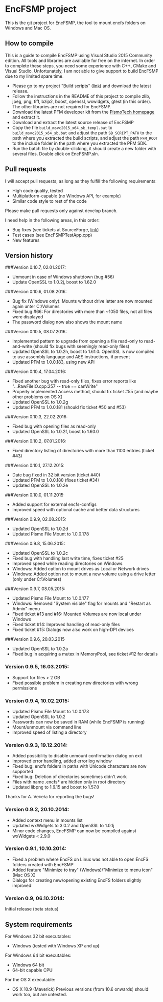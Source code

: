 EncFSMP project
===============

This is the git project for EncFSMP, the tool to mount encfs folders on Windows and Mac OS.

## How to compile ##

This is a guide to compile EncFSMP using Visual Studio 2015 Community edition. All tools and libraries are available for free on the internet.
In order to complete these steps, you need some experience with C++, CMake and Visual Studio. Unfortunately, I am not able to give support to build EncFSMP due to my limited spare time.

- Please go to my project "Build scripts" ([link](https://github.com/rhiestan/build-scripts)) and download the latest release.
- Follow the instructions in the README of this project to compile zlib, jpeg, png, tiff, bzip2, boost, openssl, wxwidgets, gtest (in this order). The other libraries are not required for EncFSMP.
- Download the latest PFM developer kit from the [PismoTech homepage](http://pismotec.com/download/) and extract it.
- Download and extract the latest source release of EncFSMP
- Copy the file `build_msvc2015_x64_sb_templ.bat` to `build_msvc2015_x64_sb.bat` and adjust the path `SB_SCRIPT_PATH` to the path where you extracted the build scripts, and adjust the path `PFM_ROOT` to the  include folder in the path where you extracted the PFM SDK.
- Run the batch file by double-clicking, it should create a new folder with several files. Double click on EncFSMP.sln.



## Pull requests ##

I will accept pull requests, as long as they fulfill the following requirements:

- High code quality, tested
- Multiplatform-capable (no Windows API, for example)
- Similar code style to rest of the code

Please make pull requests only against develop branch.

I need help in the following areas, in this order:

- Bug fixes (see tickets at SourceForge, [link](https://sourceforge.net/p/encfsmp/tickets/))
- Test cases (see EncFSMPTestApp.cpp)
- New features


## Version history ##

###Version 0.10.7, 02.01.2017:
- Unmount in case of Windows shutdown (bug #56)
- Update OpenSSL to 1.0.2j, boost to 1.62.0

###Version 0.10.6, 01.08.2016:
- Bug fix (Windows only): Mounts without drive letter are now mounted again unter C:\Volumes
- Fixed bug #66: For directories with more than ~1050 files, not all files were displayed
- The password dialog now also shows the mount name


###Version 0.10.5, 08.07.2016:
- Implemented pattern to upgrade from opening a file read-only to read-and-write (should fix bugs with seemingly read-only files)
- Updated OpenSSL to 1.0.2h, boost to 1.61.0. OpenSSL is now compiled to use assembly language and AES instructions, if present
- Updated PFM to 1.0.0.183, using new API


###Version 0.10.4, 17.04.2016:
- Fixed another bug with read-only files, fixes error reports like "...RawFileIO.cpp:257 -- true == canWrite"
- Properly implemented Access method, should fix ticket #55 (and maybe other problems on OS X)
- Updated OpenSSL to 1.0.2g
- Updated PFM to 1.0.0.181 (should fix ticket #50 and #53)


###Version 0.10.3, 22.02.2016:
- Fixed bug with opening files as read-only
- Updated OpenSSL to 1.0.2f, boost to 1.60.0


###Version 0.10.2, 07.01.2016:
- Fixed directory listing of directories with more than 1100 entries (ticket #43)


###Version 0.10.1, 27.12.2015:
- Date bug fixed in 32 bit version (ticket #40)
- Updated PFM to 1.0.0.180 (fixes ticket #34)
- Updated OpenSSL to 1.0.2e


###Version 0.10.0, 01.11.2015:
- Added support for external encfs-configs
- Improved speed with optional cache and better data structures


###Version 0.9.9, 02.08.2015:
- Updated OpenSSL to 1.0.2d
- Updated Pismo File Mount to 1.0.0.178

###Version 0.9.8, 15.06.2015:
- Updated OpenSSL to 1.0.2c
- Fixed bug with handling last write time, fixes ticket #25
- Improved speed while reading directories on Windows
- Windows: Added option to mount drives as Local or Network drives
- Windows: Added option not to mount a new volume using a drive letter (only under C:\Volumes)

###Version 0.9.7, 08.05.2015:
- Updated Pismo File Mount to 1.0.0.177
- Windows: Removed "System visible" flag for mounts and "Restart as Admin" menu
- Fixed ticket #13 and #16: Mounted Volumes are now local under Windows
- Fixed ticket #14: Improved handling of read-only files
- Fixed ticket #15: Dialogs now also work on high-DPI devices


###Version 0.9.6, 20.03.2015
- Updated OpenSSL to 1.0.2a
- Fixed bug in acquiring a mutex in MemoryPool, see ticket #12 for details


### Version 0.9.5, 16.03.2015:
- Support for files > 2 GB
- Fixed possible problem in creating new directories with wrong permissions


### Version 0.9.4, 10.02.2015:
- Updated Pismo File Mount to 1.0.0.173
- Updated OpenSSL to 1.0.2
- Passwords can now be saved in RAM (while EncFSMP is running)
- Mount/unmount via command line
- Improved speed of listing a directory


### Version 0.9.3, 19.12.2014:
- Added possibility to disable unmount confirmation dialog on exit
- Improved error handling, added error log window
- Fixed bug: encfs folders in paths with Unicode characters are now supported
- Fixed bug: Deletion of directories sometimes didn't work
- Files with name .encfs* are hidden only in root directory
- Updated libpng to 1.6.15 and boost to 1.57.0

Thanks for A. Večeřa for reporting the bugs!

### Version 0.9.2, 20.10.2014:
- Added context menu in mounts list
- Updated wxWidgets to 3.0.2 and OpenSSL to 1.0.1j
- Minor code changes, EncFSMP can now be compiled against wxWidgets < 2.9.0

### Version 0.9.1, 10.10.2014:
- Fixed a problem where EncFS on Linux was not able to open EncFS folders created with EncFSMP
- Added feature "Minimize to tray" (Windows)/"Minimize to menu icon" (Mac OS X)
- Dialogs for creating new/opening existing EncFS folders slightly improved

### Version 0.9, 06.10.2014:

Initial release (beta status)


System requirements
-------------------

For Windows 32 bit executables:

* Windows (tested with Windows XP and up)

For Windows 64 bit executables:

* Windows 64 bit
* 64-bit capable CPU

For the OS X executable:

* OS X 10.9 (Maverick)
Previous versions (from 10.6 onwards) should work too, but are untested.
